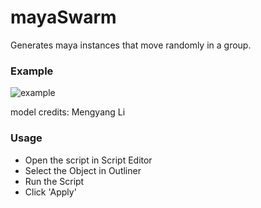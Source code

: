 # mayaSwarm
Generates maya instances that move randomly in a group. 

### Example

![example](https://media.giphy.com/media/3o6YgabVs3jtNbdkUU/source.gif)

model credits: Mengyang Li

### Usage

* Open the script in Script Editor
* Select the Object in Outliner
* Run the Script
* Click 'Apply'


